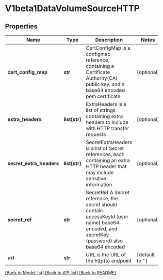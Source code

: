 # V1beta1DataVolumeSourceHTTP

## Properties
Name | Type | Description | Notes
------------ | ------------- | ------------- | -------------
**cert_config_map** | **str** | CertConfigMap is a configmap reference, containing a Certificate Authority(CA) public key, and a base64 encoded pem certificate | [optional] 
**extra_headers** | **list[str]** | ExtraHeaders is a list of strings containing extra headers to include with HTTP transfer requests | [optional] 
**secret_extra_headers** | **list[str]** | SecretExtraHeaders is a list of Secret references, each containing an extra HTTP header that may include sensitive information | [optional] 
**secret_ref** | **str** | SecretRef A Secret reference, the secret should contain accessKeyId (user name) base64 encoded, and secretKey (password) also base64 encoded | [optional] 
**url** | **str** | URL is the URL of the http(s) endpoint | [default to '']

[[Back to Model list]](../README.md#documentation-for-models) [[Back to API list]](../README.md#documentation-for-api-endpoints) [[Back to README]](../README.md)


